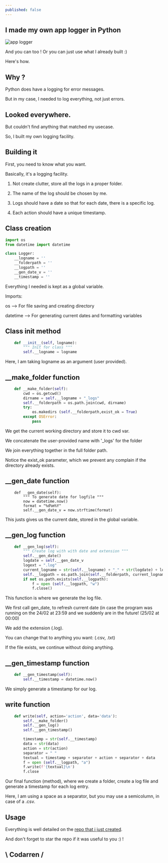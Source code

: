 ```yaml
---
published: false
---
```

## I made my own app logger in Python
![app logger](https://github.com/codarrenvelvindron/codarrenvelvindron.github.io/raw/master/images/applogger_python.png)

And you can too ! Or you can just use what I already built :)

Here's how.

## Why ?
Python does have a logging for error messages.

But in my case, I needed to log everything, not just errors.

## Looked everywhere.
But couldn't find anything that matched my usecase.

So, I built my own logging facility.

## Building it
First, you need to know what you want.

Basically, it's a logging facility.

1. Not create clutter, store all the logs in a proper folder.

2. The name of the log should be chosen by me.

3. Logs should have a date so that for each date, there is a specific log.

4. Each action should have a unique timestamp.

## Class creation
```python
import os
from datetime import datetime

class Logger:
    __logname = ''
    __folderpath = ''
    __logpath = ''
    __gen_date_v = ''
    __timestamp = ''
```
Everything I needed is kept as a global variable.

Imports:

os --> For file saving and creating directory

datetime --> For generating current dates and formatting variables


## Class init method
```python
    def __init__(self, logname):
        """ Init for class """
        self.__logname = logname
```
Here, I am taking logname as an argument (user provided).

## __make_folder function

```python
    def __make_folder(self):
        cwd = os.getcwd()
        dirname = self.__logname + "_logs"
        self.__folderpath = os.path.join(cwd, dirname)
        try:
            os.makedirs (self.__folderpath,exist_ok = True)
        except OSError:
            pass
```
We get the current working directory and store it to cwd var.

We concatenate the user-provided name with '_logs' for the folder

We join everything together in the full folder path.

Notice the exist_ok parameter, which we prevent any complain if the directory already exists.

## __gen_date function

```
    def __gen_date(self):
        """ To generate date for logfile """
        now = datetime.now()
        format = "%d%m%Y"
        self.__gen_date_v = now.strftime(format)
```
This justs gives us the current date, stored in the global variable.

## __gen_log function

```python
    def __gen_log(self):
        """ Create log with with date and extension """
        self.__gen_date()
        logdate = self.__gen_date_v
        logext = ".log"
        current_logname = str(self.__logname) + "_" + str(logdate) + logext
        self.__logpath = os.path.join(self.__folderpath, current_logname)
        if not os.path.exists(self.__logpath):
            f = open (self.__logpath, "w")
            f.close()
```
This function is where we generate the log file.

We first call gen_date, to refresh current date (in case the program was running on the 24/02 at 23:59 and we suddenly are in the future! (25/02 at 00:00)

We add the extension (.log). 

You can change that to anything you want: (.csv, .txt)

If the file exists, we continue without doing anything.

## __gen_timestamp function

```python
    def __gen_timestamp(self):
        self.__timestamp = datetime.now()
```
We simply generate a timestamp for our log.

## write function
```python
    def write(self, action='action', data='data'):
        self.__make_folder()
        self.__gen_log()
        self.__gen_timestamp()

        timestamp = str(self.__timestamp)
        data = str(data)
        action = str(action)
        separator = " "
        textual = timestamp + separator + action + separator + data
        f = open (self.__logpath, "a")
        f.write(f'{textual}\n')
        f.close
```
Our final function (method), where we create a folder, create a log file and generate a timestamp for each log entry.

Here, I am using a space as a separator, but you may use a semicolumn, in case of a .csv.

## Usage
Everything is well detailed on the [repo that i just created](https://github.com/codarrenvelvindron/AppLogger-python).

And don't forget to star the repo if it was useful to you :) !

## \ Codarren /